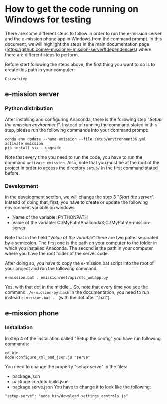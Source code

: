 # How to get the code running on Windows for testing
There are some different steps to follow in order to run the e-mission server and the e-mission phone app in Windows from the command prompt. In this document, we will highlight the steps in the main documentation page (https://github.com/e-mission/e-mission-server#dependencies) where there are different steps to perform.

Before start following the steps above, the first thing you want to do is to create this path in your computer:
```
C:\var\tmp
```
## e-mission server
### Python distribution
After installing and configuring Anaconda, there is the following step "*Setup the emission environment*". Instead of running the command stated in this step, please run the following commands into your command prompt:

```
conda env update --name emission --file setup/environment36.yml
activate emission
pip install six --upgrade
```

Note that every time you need to run the code, you have to run the command ```activate emission```. Also, note that you must be at the root of the project in order to access the directory ```setup/``` in the first command stated before.

### Development
In the development section, we will change the step 3 "*Start the server*". Instead of doing that, first, you have to create or update the following environment variable on windows:

- Name of the variable: PYTHONPATH
- Value of the variable: C:\MyPath\Anaconda3;C:\MyPath\e-mission-server

Note that in the field "*Value of the variable*" there are two paths separated by a semicolon. The first one is the path on your computer to the folder in which you installed Anaconda. The second is the path in your computer where you have the root folder of the server code.

After doing so, you have to copy the e-mission.bat script  into the root of your project and run the following command:

```
e-mission.bat . emission/net/api/cfc_webapp.py
```

Yes, with that dot in the middle...
So, note that every time you see the command ```./e-mission-py.bash``` in the documentation, you need to run instead ```e-mission.bat . ``` (with the dot after ".bat").
## e-mission phone
### Installation
In step 4 of the installation called "Setup the config" you have run following commands:

```
cd bin
node configure_xml_and_json.js "serve"
```

You need to change the property "setup-serve" in the files:
- package.json
- package.cordobabuild.json
- package.serve.json
You have to change it to look like the following:

```
"setup-serve": "node bin/download_settings_controls.js"
```

